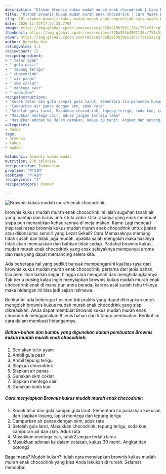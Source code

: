 ```yaml
---
description: "Olahan Brownis kukus mudah murah enak chocodrink | Cara Masak Brownis kukus mudah murah enak chocodrink Yang Menggugah Selera"
title: "Olahan Brownis kukus mudah murah enak chocodrink | Cara Masak Brownis kukus mudah murah enak chocodrink Yang Menggugah Selera"
slug: 501-olahan-brownis-kukus-mudah-murah-enak-chocodrink-cara-masak-brownis-kukus-mudah-murah-enak-chocodrink-yang-menggugah-selera
date: 2020-11-22T17:37:23.770Z
image: https://img-global.cpcdn.com/recipes/328a953b3901126c/751x532cq70/brownis-kukus-mudah-murah-enak-chocodrink-foto-resep-utama.jpg
thumbnail: https://img-global.cpcdn.com/recipes/328a953b3901126c/751x532cq70/brownis-kukus-mudah-murah-enak-chocodrink-foto-resep-utama.jpg
cover: https://img-global.cpcdn.com/recipes/328a953b3901126c/751x532cq70/brownis-kukus-mudah-murah-enak-chocodrink-foto-resep-utama.jpg
author: Dorothy Kim
ratingvalue: 3.1
reviewcount: 12
recipeingredient:
- " telur ayam"
- " gula pasir"
- " tepung terigu"
- " chocodrink"
- " air panas"
- " skm coklat"
- " mentega cair"
- " soda kue"
recipeinstructions:
- "Kocok telur dan gula sampai gula larut. Sementara itu panaskan kukusan dan siapkan loyang, lapisi mentega dan tepung terigu"
- "Campurkan air panas dengan skm, aduk rata"
- "Setelah gula larut, Masukkan chocodrink, tepung terigu, soda kue, campuran air dan skm. Aduk rata"
- "Masukkan mentega cair, aduk2 jangan terlalu lama"
- "Masukkan adonan ke dalam cetakan, kukus 30 menit. Angkat dan potong2"
categories:
- Resep
tags:
- brownis
- kukus
- mudah

katakunci: brownis kukus mudah 
nutrition: 278 calories
recipecuisine: Indonesian
preptime: "PT34M"
cooktime: "PT41M"
recipeyield: "3"
recipecategory: Dinner

---
```



![Brownis kukus mudah murah enak chocodrink](https://img-global.cpcdn.com/recipes/328a953b3901126c/751x532cq70/brownis-kukus-mudah-murah-enak-chocodrink-foto-resep-utama.jpg)


brownis kukus mudah murah enak chocodrink ini ialah suguhan tanah air yang mantap dan harus untuk kita coba. Cita rasanya yang enak membuat siapa pun menantikan kehadirannya di meja makan.
Kamu Lagi mencari inspirasi resep brownis kukus mudah murah enak chocodrink untuk jualan atau dikonsumsi sendiri yang Lezat Sekali? Cara Memasaknya memang tidak susah dan tidak juga mudah. apabila salah mengolah maka hasilnya tidak akan memuaskan dan bahkan tidak sedap. Padahal brownis kukus mudah murah enak chocodrink yang enak selayaknya mempunyai aroma dan rasa yang dapat memancing selera kita.

Ada beberapa hal yang sedikit banyak mempengaruhi kualitas rasa dari brownis kukus mudah murah enak chocodrink, pertama dari jenis bahan, lalu pemilihan bahan segar, hingga cara mengolah dan menghidangkannya. Tak perlu pusing kalau ingin menyiapkan brownis kukus mudah murah enak chocodrink enak di mana pun anda berada, karena asal sudah tahu triknya maka hidangan ini bisa jadi sajian istimewa.




Berikut ini ada beberapa tips dan trik praktis yang dapat diterapkan untuk mengolah brownis kukus mudah murah enak chocodrink yang siap dikreasikan. Anda dapat membuat Brownis kukus mudah murah enak chocodrink menggunakan 8 jenis bahan dan 5 tahap pembuatan. Berikut ini cara dalam membuat hidangannya.

<!--inarticleads1-->

##### Bahan-bahan dan bumbu yang digunakan dalam pembuatan Brownis kukus mudah murah enak chocodrink:

1. Sediakan  telur ayam
1. Ambil  gula pasir
1. Ambil  tepung terigu
1. Siapkan  chocodrink
1. Siapkan  air panas
1. Gunakan  skm coklat
1. Siapkan  mentega cair
1. Gunakan  soda kue




<!--inarticleads2-->

##### Cara menyiapkan Brownis kukus mudah murah enak chocodrink:

1. Kocok telur dan gula sampai gula larut. Sementara itu panaskan kukusan dan siapkan loyang, lapisi mentega dan tepung terigu
1. Campurkan air panas dengan skm, aduk rata
1. Setelah gula larut, Masukkan chocodrink, tepung terigu, soda kue, campuran air dan skm. Aduk rata
1. Masukkan mentega cair, aduk2 jangan terlalu lama
1. Masukkan adonan ke dalam cetakan, kukus 30 menit. Angkat dan potong2




Bagaimana? Mudah bukan? Itulah cara menyiapkan brownis kukus mudah murah enak chocodrink yang bisa Anda lakukan di rumah. Selamat mencoba!
